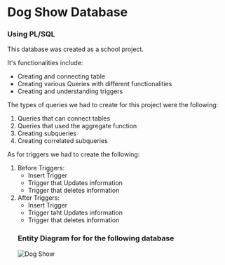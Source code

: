 <H1> Dog Show Database</H1>
<h3> Using PL/SQL </h3>
<p> This database was created as a school project.</p>
<p> It's functionalities include: </p>
<ul>
  <li> Creating and connecting table</li>
  <li> Creating various Queries with different functionalities</li>
  <li> Creating and understanding triggers</li>
 </ul>
 <p>The types of queries we had to create for this project were the following: </p>
 <ol>
  <li> Queries that can connect tables</li>
  <li> Queries that used the aggregate function</li>
  <li> Creating subqueries</li>
  <li> Creating correlated subqueries </li>
  </ol>
  <p> As for triggers we had to create the following: </p>
  <ol>
  <li> Before Triggers:
    <ul>
      <li>Insert Trigger</li>
      <li>Trigger that Updates information</li>
      <li> Trigger that deletes information</li>
    </ul>
  </li>
  <li> After Triggers:
    <ul>
      <li> Insert Trigger </li>
      <li> Trigger taht Updates information</li>
      <li> Trigger that deletes information</li>
    </ul>
  </li>
  <H3> Entity Diagram for for the following database</H3>
  
  ![Dog Show](Downloads\DogShow.jpg)
